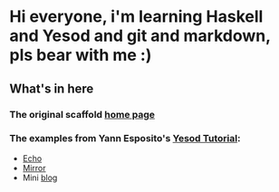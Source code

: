 # Hi everyone, i'm learning Haskell and Yesod and git and markdown, pls bear with me :) #

## What's in here ##

### The original scaffold [home page](/scafhome/) 

### The examples from Yann Esposito's [Yesod Tutorial](http://yannesposito.com/Scratch/en/blog/Yesod-tutorial-for-newbies/):

* [Echo](/echo/TypeSomethingHere)
* [Mirror](/mirror/)
* Mini [blog](/blog/)
